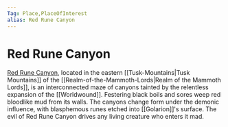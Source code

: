 ```yaml
---
Tag: Place,PlaceOfInterest
alias: Red Rune Canyon
---
```

# Red Rune Canyon
[Red Rune Canyon](https://pathfinderwiki.com/wiki/Red_Rune_Canyon), located in the eastern [[Tusk-Mountains|Tusk Mountains]] of the [[Realm-of-the-Mammoth-Lords|Realm of the Mammoth Lords]], is an interconnected maze of canyons tainted by the relentless expansion of the [[Worldwound]]. Festering black boils and sores weep red bloodlike mud from its walls. The canyons change form under the demonic influence, with blasphemous runes etched into [[Golarion]]'s surface. The evil of Red Rune Canyon drives any living creature who enters it mad.